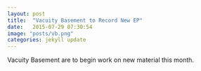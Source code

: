 ```yaml
---
layout: post
title:  "Vacuity Basement to Record New EP"
date:   2015-07-29 07:30:54
image: "posts/vb.png"
categories: jekyll update
---
```

Vacuity Basement are to begin work on new material this month.
